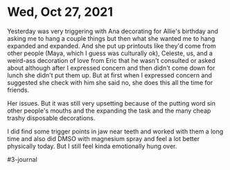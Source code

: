 # Wed, Oct 27, 2021
Yesterday was very triggering with Ana decorating for Allie's birthday and asking me to hang a couple things but then what she wanted me to hang expanded and expanded. And she put up printouts like they'd come from other people (Maya, which I guess was culturally ok), Celeste, us, and a weird-ass decoration of love from Eric that he wasn't consulted or asked about although after I expressed concern and then didn't come down for lunch she didn't put them up. But at first when I expressed concern and suggested she check with him she said no, she does this all the time for friends. 

Her issues. But it was still very upsetting because of the putting word sin other people's mouths and the expanding the task and the many cheap trashy disposable decorations. 

I did find some trigger points in jaw near teeth and worked with them a long time and also did DMSO with magnesium spray and feel a lot better physically today. But I still feel kinda emotionally hung over. 


#3-journal